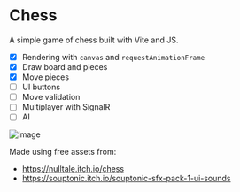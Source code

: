# Chess

A simple game of chess built with Vite and JS.

- [x] Rendering with `canvas` and `requestAnimationFrame`
- [x] Draw board and pieces
- [x] Move pieces
- [ ] UI buttons
- [ ] Move validation
- [ ] Multiplayer with SignalR
- [ ] AI

![image](https://user-images.githubusercontent.com/5178445/236351116-88980751-c6fd-4aa5-8604-836f5c2a9cce.png)

Made using free assets from:

* https://nulltale.itch.io/chess
* https://souptonic.itch.io/souptonic-sfx-pack-1-ui-sounds

